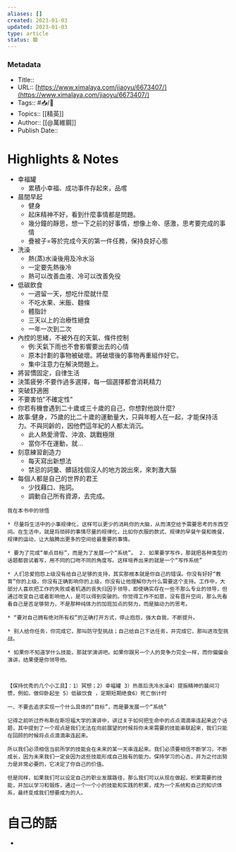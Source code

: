 ```yaml
---
aliases: []
created: 2023-01-03
updated: 2023-01-03
type: article
status: 🟩
---
```

### Metadata
- Title:: 
- URL::  [https://www.ximalaya.com/jiaoyu/6673407/](https://www.ximalaya.com/jiaoyu/6673407/)
- Tags:: #📥️/📰️ 
- Topics:: [[精英]]
- Author:: [[@萬維鋼]]
- Publish Date:: 

# Highlights & Notes
- 幸福罐
	- 累積小幸福、成功事件存起來，品嚐
- 晨間早起
	- 健身
	- 起床精神不好，看到什麼事情都是問題。
	- 幾分鐘的靜思，想一下之前的好事情，想像上帝、感激，思考要完成的事情
	- 疊被子=等於完成今天的第一件任務，保持良好心態
- 洗澡
	- 熱(蒸)水澡後用及冷水浴
	- 一定要先熱後冷
	- 熱可以改善血液、冷可以改善免役
- 低碳飲食
	- 一週留一天，想吃什麼就什麼
	- 不吃水果、米飯、麵條
	- 體脂計
	- 三天以上的治療性絕食
	- 一年一次到二次
- 內控的思緒，不被外在的天氣、條件控制
	- 例:天氣下雨也不會影響要出去的心情
	- 原本計劃的事物被破壞。將破壞後的事物再重組作好它。
	- 集中注意力在解決問題上。
- 將習慣固定，自律生活
- 決策疲勞:不要作過多選擇，每一個選擇都會消耗精力
- 突破舒適圈
- 不要害怕"不確定性"
- 你若有機會遇到二十歲或三十歲的自己，你想對他說什麼?
- 故事:健身，75歲的比二十歲的運動量大，只與年輕人在一起，才能保持活力。不與同齡的，因他們這年紀的人都太消沉。
	- 此人熱愛滑雪、沖浪、跳戰極限
	- 當你不在運動，就...
- 刻意練習創造力
	- 每天寫出新想法
	- 禁忌的詞彙、髒話找個沒人的地方說出來，來刺激大腦
- 每個人都是自己的世界的君王
	- 少找藉口、拖詞。
	- 調動自己所有資源，去完成。
```ad-info
我在本书中的领悟

* 尽量将生活中的小事规律化，这样可以更少的消耗你的大脑，从而清空给予需要思考的东西空间。在生活中，就是将琐碎的事情尽量的规律化，比如你衣服的款式、规律的早餐午餐和晚餐，规律的运动，让大脑腾出更多的空间给最重要的事情。

* 要为了完成“单点目标”，而是为了发展一个“系统”。 2. 如果要学写作，那就把各种类型的话题都尝试着写，用不同的口吻不同的角度写。这样培养出来的就是一个“写作系统”

* 人们总爱抱怨上级没有给自己足够的支持，其实那根本就是你自己的错误。你没有好好“教育”你的上级，你没有正确影响你的上级，你没有让他理解你为什么需要这个支持。工作中，大部分人喜欢把工作的失败或者机遇的丧失归因于领导，即使确实存在一些不那么专业的领导，但通过改变自己或者影响他人，是可以得到突破的。你觉得工作不如意，没有晋升空间，那么先看看自己是否足够努力，不是那种纯体力的加班加点的努力，而是脑动力的思考。

* “要对自己拥有绝对所有权”的正确打开方式，停止抱怨，强大自我，不断提升。

* 别人给你任务，你完成它，那叫防守型挑战；自己给自己下达任务，并完成它，那叫进攻型挑战。

* 如果你不知道学什么技能，那就学演讲吧。如果你跟另一个人的竞争力完全一样，而你偏偏会演讲，结果便是你领导他。

  

【保持优秀的几个小工具】：1）冥想；2）幸福罐 3）热蒸后洗冷水澡4）提振精神的晨间习惯，例如，做仰卧起坐 5）低碳饮食 ，定期短期绝食6）死亡倒计时
```

```ad-info
一、不要去追求实现一个什么具体的“目标”，而是要发展一个“系统”

记得之前听过乔布斯在斯坦福大学的演讲中，讲过关于如何把生命中的点点滴滴串连起来这个话题，其中提到了一个观点是我们无法在向前展望的时候将你未来需要的技能串联起来，我们只能在回顾的时候将点点滴滴串连起来。

所以我们必须相信当前所学的技能会在未来的某一天串连起来。我们必须要相信不断学习，不断成长，因为未来我们一定会因为这些技能形成自己独有的能力。保持学习的心态，并为之付出努力是非常必要的，它决定了你自己的价值。

但是同样，如果我们可以设定自己的职业发展路径，那么我们可以从现在做起，积累需要的技能，并加以学习和锻炼，通过一个一个小的技能和实践的积累，成为一个系统和自己的知识体系，最终变成我们想要成为的人。
```

# 自己的話
-